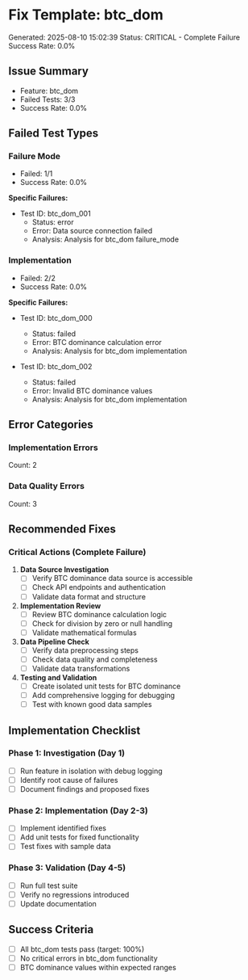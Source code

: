 # Fix Template: btc_dom
Generated: 2025-08-10 15:02:39
Status: CRITICAL - Complete Failure
Success Rate: 0.0%

## Issue Summary
- Feature: btc_dom
- Failed Tests: 3/3
- Success Rate: 0.0%

## Failed Test Types

### Failure Mode
- Failed: 1/1
- Success Rate: 0.0%

**Specific Failures:**
- Test ID: btc_dom_001
  - Status: error
  - Error: Data source connection failed
  - Analysis: Analysis for btc_dom failure_mode

### Implementation
- Failed: 2/2
- Success Rate: 0.0%

**Specific Failures:**
- Test ID: btc_dom_000
  - Status: failed
  - Error: BTC dominance calculation error
  - Analysis: Analysis for btc_dom implementation

- Test ID: btc_dom_002
  - Status: failed
  - Error: Invalid BTC dominance values
  - Analysis: Analysis for btc_dom implementation

## Error Categories

### Implementation Errors
Count: 2

### Data Quality Errors
Count: 3

## Recommended Fixes

### Critical Actions (Complete Failure)
1. **Data Source Investigation**
   - [ ] Verify BTC dominance data source is accessible
   - [ ] Check API endpoints and authentication
   - [ ] Validate data format and structure

2. **Implementation Review**
   - [ ] Review BTC dominance calculation logic
   - [ ] Check for division by zero or null handling
   - [ ] Validate mathematical formulas

3. **Data Pipeline Check**
   - [ ] Verify data preprocessing steps
   - [ ] Check data quality and completeness
   - [ ] Validate data transformations

4. **Testing and Validation**
   - [ ] Create isolated unit tests for BTC dominance
   - [ ] Add comprehensive logging for debugging
   - [ ] Test with known good data samples

## Implementation Checklist

### Phase 1: Investigation (Day 1)
- [ ] Run feature in isolation with debug logging
- [ ] Identify root cause of failures
- [ ] Document findings and proposed fixes

### Phase 2: Implementation (Day 2-3)
- [ ] Implement identified fixes
- [ ] Add unit tests for fixed functionality
- [ ] Test fixes with sample data

### Phase 3: Validation (Day 4-5)
- [ ] Run full test suite
- [ ] Verify no regressions introduced
- [ ] Update documentation

## Success Criteria

- [ ] All btc_dom tests pass (target: 100%)
- [ ] No critical errors in btc_dom functionality
- [ ] BTC dominance values within expected ranges